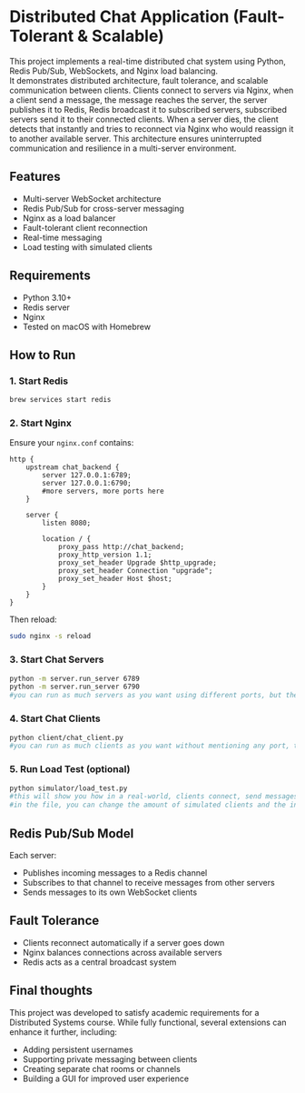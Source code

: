 # Distributed Chat Application (Fault-Tolerant & Scalable)

This project implements a real-time distributed chat system using Python, Redis Pub/Sub, WebSockets, and Nginx load balancing.  
It demonstrates distributed architecture, fault tolerance, and scalable communication between clients.
Clients connect to servers via Nginx, when a client send a message, the message reaches the server, the server publishes it to Redis, Redis broadcast it to subscribed servers, subscribed servers send it to their connected clients. When a server dies, the client detects that instantly and tries to reconnect via Nginx who would reassign it to another available server. This architecture ensures uninterrupted communication and resilience in a multi-server environment.

## Features

- Multi-server WebSocket architecture
- Redis Pub/Sub for cross-server messaging
- Nginx as a load balancer
- Fault-tolerant client reconnection
- Real-time messaging
- Load testing with simulated clients

## Requirements

- Python 3.10+
- Redis server
- Nginx
- Tested on macOS with Homebrew

## How to Run

### 1. Start Redis

```bash
brew services start redis
```

### 2. Start Nginx

Ensure your `nginx.conf` contains:

```nginx
http {
    upstream chat_backend {
        server 127.0.0.1:6789;
        server 127.0.0.1:6790;
        #more servers, more ports here
    }

    server {
        listen 8080;

        location / {
            proxy_pass http://chat_backend;
            proxy_http_version 1.1;
            proxy_set_header Upgrade $http_upgrade;
            proxy_set_header Connection "upgrade";
            proxy_set_header Host $host;
        }
    }
}
```

Then reload:

```bash
sudo nginx -s reload
```

### 3. Start Chat Servers

```bash
python -m server.run_server 6789
python -m server.run_server 6790
#you can run as much servers as you want using different ports, but these ports needs to be mentioned in the nginx.conf file.
```

### 4. Start Chat Clients

```bash
python client/chat_client.py
#you can run as much clients as you want without mentioning any port, they will all connect to Nginx via 8080 port, in which the latest will forward them to available servers.
```

### 5. Run Load Test (optional)

```bash
python simulator/load_test.py
#this will show you how in a real-world, clients connect, send messages, disconnect and reconnect again to different servers.
#in the file, you can change the amount of simulated clients and the interval of messages sent.
```

## Redis Pub/Sub Model

Each server:
- Publishes incoming messages to a Redis channel
- Subscribes to that channel to receive messages from other servers
- Sends messages to its own WebSocket clients

## Fault Tolerance

- Clients reconnect automatically if a server goes down
- Nginx balances connections across available servers
- Redis acts as a central broadcast system

## Final thoughts 

This project was developed to satisfy academic requirements for a Distributed Systems course. While fully functional, several extensions can enhance it further, including:

- Adding persistent usernames
- Supporting private messaging between clients
- Creating separate chat rooms or channels
- Building a GUI for improved user experience
